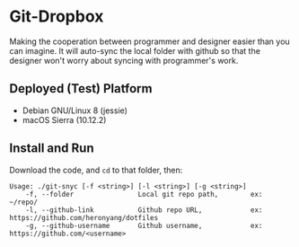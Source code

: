 # Git-Dropbox

Making the cooperation between programmer and designer easier than you can imagine. It will auto-sync the local folder with github so that the designer won't worry about syncing with programmer's work.

## Deployed (Test) Platform
- Debian GNU/Linux 8 (jessie)
- macOS Sierra (10.12.2)

## Install and Run

Download the code, and ```cd``` to that folder, then:

```
Usage: ./git-snyc [-f <string>] [-l <string>] [-g <string>]
    -f, --folder                Local git repo path,        ex: ~/repo/
    -l, --github-link           Github repo URL,            ex: https://github.com/heronyang/dotfiles
    -g, --github-username       Github username,            ex: https://github.com/<username>
```
